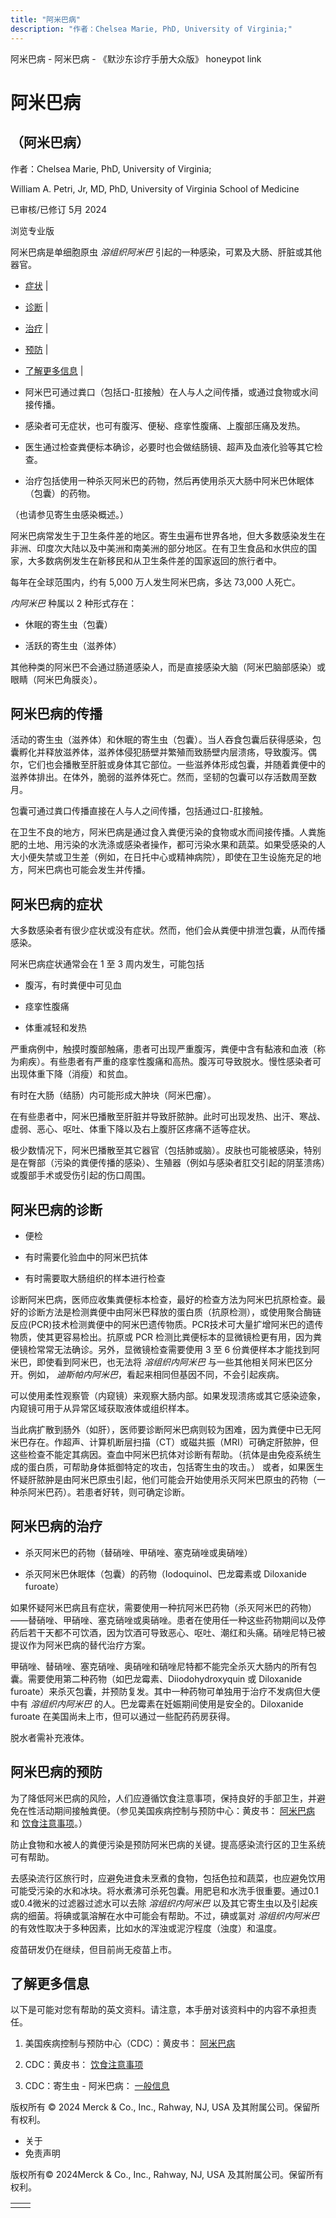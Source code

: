 ```yaml
---
title: "阿米巴病"
description: "作者：Chelsea Marie, PhD, University of Virginia;"
---
```


﻿阿米巴病 \- 阿米巴病 \- 《默沙东诊疗手册大众版》 honeypot link

# 阿米巴病

## （阿米巴病）

作者：Chelsea Marie, PhD, University of Virginia;

William A. Petri, Jr, MD, PhD, University of Virginia School of Medicine

已审核/已修订 5月 2024

浏览专业版

阿米巴病是单细胞原虫 _溶组织阿米巴_ 引起的一种感染，可累及大肠、肝脏或其他器官。

- [症状](#症状_v786506_zh) \|
- [诊断](#诊断_v786513_zh) \|
- [治疗](#治疗_v786518_zh) \|
- [预防](#预防_v14457361_zh) \|
- [了解更多信息](#了解更多信息_v73297664_zh) \|

- 阿米巴可通过粪口（包括口-肛接触）在人与人之间传播，或通过食物或水间接传播。

- 感染者可无症状，也可有腹泻、便秘、痉挛性腹痛、上腹部压痛及发热。

- 医生通过检查粪便标本确诊，必要时也会做结肠镜、超声及血液化验等其它检查。

- 治疗包括使用一种杀灭阿米巴的药物，然后再使用杀灭大肠中阿米巴休眠体（包囊）的药物。


（也请参见寄生虫感染概述。）

阿米巴病常发生于卫生条件差的地区。寄生虫遍布世界各地，但大多数感染发生在非洲、印度次大陆以及中美洲和南美洲的部分地区。在有卫生食品和水供应的国家，大多数病例发生在新移民和从卫生条件差的国家返回的旅行者中。

每年在全球范围内，约有 5,000 万人发生阿米巴病，多达 73,000 人死亡。

_内阿米巴_ 种属以 2 种形式存在：

- 休眠的寄生虫（包囊）

- 活跃的寄生虫（滋养体）


其他种类的阿米巴不会通过肠道感染人，而是直接感染大脑（阿米巴脑部感染）或眼睛（阿米巴角膜炎）。

## 阿米巴病的传播

活动的寄生虫（滋养体）和休眠的寄生虫（包囊）。当人吞食包囊后获得感染，包囊孵化并释放滋养体，滋养体侵犯肠壁并繁殖而致肠壁内层溃疡，导致腹泻。偶尔，它们也会播散至肝脏或身体其它部位。一些滋养体形成包囊，并随着粪便中的滋养体排出。在体外，脆弱的滋养体死亡。然而，坚韧的包囊可以存活数周至数月。

包囊可通过粪口传播直接在人与人之间传播，包括通过口-肛接触。

在卫生不良的地方，阿米巴病是通过食入粪便污染的食物或水而间接传播。人粪施肥的土地、用污染的水洗涤或感染者操作，都可污染水果和蔬菜。如果受感染的人大小便失禁或卫生差（例如，在日托中心或精神病院），即使在卫生设施充足的地方，阿米巴病也可能会发生并传播。

## 阿米巴病的症状

大多数感染者有很少症状或没有症状。然而，他们会从粪便中排泄包囊，从而传播感染。

阿米巴病症状通常会在 1 至 3 周内发生，可能包括

- 腹泻，有时粪便中可见血

- 痉挛性腹痛

- 体重减轻和发热


严重病例中，触摸时腹部触痛，患者可出现严重腹泻，粪便中含有黏液和血液（称为痢疾）。有些患者有严重的痉挛性腹痛和高热。腹泻可导致脱水。慢性感染者可出现体重下降（消瘦）和贫血。

有时在大肠（结肠）内可能形成大肿块（阿米巴瘤）。

在有些患者中，阿米巴播散至肝脏并导致肝脓肿。此时可出现发热、出汗、寒战、虚弱、恶心、呕吐、体重下降以及右上腹肝区疼痛不适等症状。

极少数情况下，阿米巴播散至其它器官（包括肺或脑）。皮肤也可能被感染，特别是在臀部（污染的粪便传播的感染）、生殖器（例如与感染者肛交引起的阴茎溃疡）或腹部手术或受伤引起的伤口周围。

## 阿米巴病的诊断

- 便检

- 有时需要化验血中的阿米巴抗体

- 有时需要取大肠组织的样本进行检查


诊断阿米巴病，医师应收集粪便标本检查，最好的检查方法为阿米巴抗原检查。最好的诊断方法是检测粪便中由阿米巴释放的蛋白质（抗原检测），或使用聚合酶链反应(PCR)技术检测粪便中的阿米巴遗传物质。PCR技术可大量扩增阿米巴的遗传物质，使其更容易检出。抗原或 PCR 检测比粪便标本的显微镜检更有用，因为粪便镜检常常无法确诊。另外，显微镜检查需要使用 3 至 6 份粪便样本才能找到阿米巴，即使看到阿米巴，也无法将 _溶组织内阿米巴_ 与一些其他相关阿米巴区分开。例如， _迪斯帕内阿米巴_，看起来相同但基因不同，不会引起疾病。

可以使用柔性观察管（内窥镜）来观察大肠内部。如果发现溃疡或其它感染迹象，内窥镜可用于从异常区域获取液体或组织样本。

当此病扩散到肠外（如肝），医师要诊断阿米巴病则较为困难，因为粪便中已无阿米巴存在。作超声、计算机断层扫描（CT）或磁共振（MRI）可确定肝脓肿，但这些检查不能定其病因。查血中阿米巴抗体对诊断有帮助。（抗体是由免疫系统生成的蛋白质，可帮助身体抵御特定的攻击，包括寄生虫的攻击。） 或者，如果医生怀疑肝脓肿是由阿米巴原虫引起，他们可能会开始使用杀灭阿米巴原虫的药物（一种杀阿米巴药）。若患者好转，则可确定诊断。

## 阿米巴病的治疗

- 杀灭阿米巴的药物（替硝唑、甲硝唑、塞克硝唑或奥硝唑）

- 杀灭阿米巴休眠体（包囊）的药物（Iodoquinol、巴龙霉素或 Diloxanide furoate）


如果怀疑阿米巴病且有症状，需要使用一种抗阿米巴药物（杀灭阿米巴的药物）——替硝唑、甲硝唑、塞克硝唑或奥硝唑。患者在使用任一种这些药物期间以及停药后若干天都不可饮酒，因为饮酒可导致恶心、呕吐、潮红和头痛。硝唑尼特已被提议作为阿米巴病的替代治疗方案。

甲硝唑、替硝唑、塞克硝唑、奥硝唑和硝唑尼特都不能完全杀灭大肠内的所有包囊。需要使用第二种药物（如巴龙霉素、Diiodohydroxyquin 或 Diloxanide furoate）来杀灭包囊，并预防复发。其中一种药物可单独用于治疗不发病但大便中有 _溶组织内阿米巴_ 的人。巴龙霉素在妊娠期间使用是安全的。Diloxanide furoate 在美国尚未上市，但可以通过一些配药药房获得。

脱水者需补充液体。

## 阿米巴病的预防

为了降低阿米巴病的风险，人们应遵循饮食注意事项，保持良好的手部卫生，并避免在性活动期间接触粪便。（参见美国疾病控制与预防中心：黄皮书： [阿米巴病](https://wwwnc.cdc.gov/travel/yellowbook/2024/infections-diseases/amebiasis) 和 [饮食注意事项](https://wwwnc.cdc.gov/travel/yellowbook/2024/preparing/food-and-water-precautions)。）

防止食物和水被人的粪便污染是预防阿米巴病的关键。提高感染流行区的卫生系统可有帮助。

去感染流行区旅行时，应避免进食未烹煮的食物，包括色拉和蔬菜，也应避免饮用可能受污染的水和冰块。将水煮沸可杀死包囊。用肥皂和水洗手很重要。通过0.1或0.4微米的过滤器过滤水可以去除 _溶组织内阿米巴_ 以及其它寄生虫以及引起疾病的细菌。将碘或氯溶解在水中可能会有帮助。不过，碘或氯对 _溶组织内阿米巴_ 的有效性取决于多种因素，比如水的浑浊或泥泞程度（浊度）和温度。

疫苗研发仍在继续，但目前尚无疫苗上市。

## 了解更多信息

以下是可能对您有帮助的英文资料。请注意，本手册对该资料中的内容不承担责任。

1. 美国疾病控制与预防中心（CDC）：黄皮书： [阿米巴病](https://wwwnc.cdc.gov/travel/yellowbook/2024/infections-diseases/amebiasis)

2. CDC：黄皮书： [饮食注意事项](https://wwwnc.cdc.gov/travel/yellowbook/2024/preparing/food-and-water-precautions)

3. CDC：寄生虫 - 阿米巴病： [一般信息](https://www.cdc.gov/parasites/amebiasis/general-info.html)




版权所有 © 2024
Merck & Co., Inc., Rahway, NJ, USA 及其附属公司。保留所有权利。

- 关于
- 免责声明

版权所有© 2024Merck & Co., Inc., Rahway, NJ, USA 及其附属公司。保留所有权利。

|     |     |
| --- | --- |
|  |  |